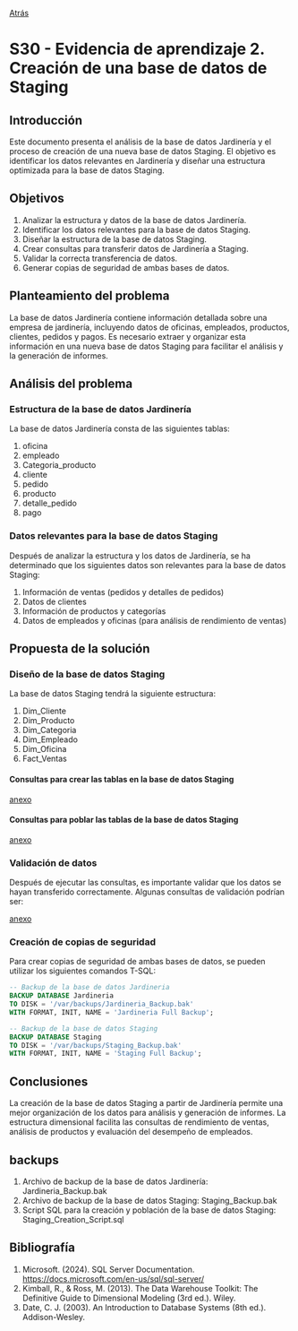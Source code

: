 [Atrás](../readme.md)

# S30 - Evidencia de aprendizaje 2. Creación de una base de datos de Staging

## Introducción

Este documento presenta el análisis de la base de datos Jardinería y el proceso de creación de una nueva base de datos Staging. El objetivo es identificar los datos relevantes en Jardinería y diseñar una estructura optimizada para la base de datos Staging.

## Objetivos

1. Analizar la estructura y datos de la base de datos Jardinería.
2. Identificar los datos relevantes para la base de datos Staging.
3. Diseñar la estructura de la base de datos Staging.
4. Crear consultas para transferir datos de Jardinería a Staging.
5. Validar la correcta transferencia de datos.
6. Generar copias de seguridad de ambas bases de datos.

## Planteamiento del problema

La base de datos Jardinería contiene información detallada sobre una empresa de jardinería, incluyendo datos de oficinas, empleados, productos, clientes, pedidos y pagos. Es necesario extraer y organizar esta información en una nueva base de datos Staging para facilitar el análisis y la generación de informes.

## Análisis del problema

### Estructura de la base de datos Jardinería

La base de datos Jardinería consta de las siguientes tablas:

1. oficina
2. empleado
3. Categoria_producto
4. cliente
5. pedido
6. producto
7. detalle_pedido
8. pago

### Datos relevantes para la base de datos Staging

Después de analizar la estructura y los datos de Jardinería, se ha determinado que los siguientes datos son relevantes para la base de datos Staging:

1. Información de ventas (pedidos y detalles de pedidos)
2. Datos de clientes
3. Información de productos y categorías
4. Datos de empleados y oficinas (para análisis de rendimiento de ventas)

## Propuesta de la solución

### Diseño de la base de datos Staging

La base de datos Staging tendrá la siguiente estructura:

1. Dim_Cliente
2. Dim_Producto
3. Dim_Categoria
4. Dim_Empleado
5. Dim_Oficina
6. Fact_Ventas

#### Consultas para crear las tablas en la base de datos Staging

[anexo](./queries/1.create-database-staging.sql)

#### Consultas para poblar las tablas de la base de datos Staging
[anexo](./queries/2.insert-all-data-from-jardineri-to-staging.sql)


### Validación de datos

Después de ejecutar las consultas, es importante validar que los datos se hayan transferido correctamente. Algunas consultas de validación podrían ser:

[anexo](./queries/3.test.sql)


### Creación de copias de seguridad

Para crear copias de seguridad de ambas bases de datos, se pueden utilizar los siguientes comandos T-SQL:

```sql
-- Backup de la base de datos Jardineria
BACKUP DATABASE Jardineria
TO DISK = '/var/backups/Jardineria_Backup.bak'
WITH FORMAT, INIT, NAME = 'Jardineria Full Backup';

-- Backup de la base de datos Staging
BACKUP DATABASE Staging
TO DISK = '/var/backups/Staging_Backup.bak'
WITH FORMAT, INIT, NAME = 'Staging Full Backup';
```

## Conclusiones

La creación de la base de datos Staging a partir de Jardinería permite una mejor organización de los datos para análisis y generación de informes. La estructura dimensional facilita las consultas de rendimiento de ventas, análisis de productos y evaluación del desempeño de empleados.

## backups

1. Archivo de backup de la base de datos Jardinería: Jardineria_Backup.bak
2. Archivo de backup de la base de datos Staging: Staging_Backup.bak
3. Script SQL para la creación y población de la base de datos Staging: Staging_Creation_Script.sql

## Bibliografía

1. Microsoft. (2024). SQL Server Documentation. https://docs.microsoft.com/en-us/sql/sql-server/
2. Kimball, R., & Ross, M. (2013). The Data Warehouse Toolkit: The Definitive Guide to Dimensional Modeling (3rd ed.). Wiley.
3. Date, C. J. (2003). An Introduction to Database Systems (8th ed.). Addison-Wesley.
